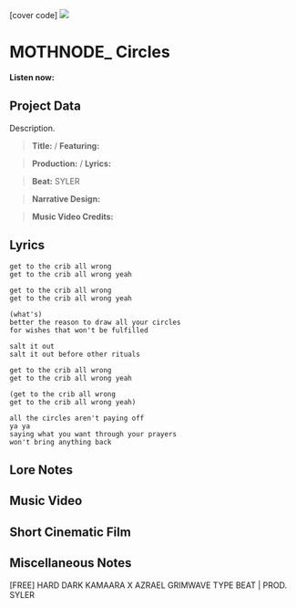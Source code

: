 [cover code] ![](57175019_319474918741616_8502199518755923887_n.jpg)

# MOTHNODE_ Circles

**Listen now:** 

## Project Data

Description.

> **Title:**  / **Featuring:** 

> **Production:**  / **Lyrics:** 

> **Beat:** SYLER

> **Narrative Design:**

> **Music Video Credits:**


## Lyrics

```
get to the crib all wrong
get to the crib all wrong yeah

get to the crib all wrong
get to the crib all wrong yeah

(what's)
better the reason to draw all your circles
for wishes that won't be fulfilled

salt it out
salt it out before other rituals

get to the crib all wrong
get to the crib all wrong yeah

(get to the crib all wrong
get to the crib all wrong yeah)

all the circles aren't paying off
ya ya
saying what you want through your prayers
won't bring anything back

```

## Lore Notes

## Music Video

## Short Cinematic Film

## Miscellaneous Notes

[FREE] HARD DARK KAMAARA X AZRAEL GRIMWAVE TYPE BEAT | PROD. SYLER
